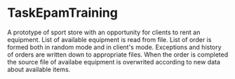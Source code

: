 # TaskEpamTraining
A prototype of sport store with an opportunity for clients to rent an equipment. List of available equipment is read from file. List of order is formed both in random mode and in client's mode. Exceptions and history of orders are written down to appropriate files. When the order is completed the source file of availabe equipment is overwrited according to new data about available items.
